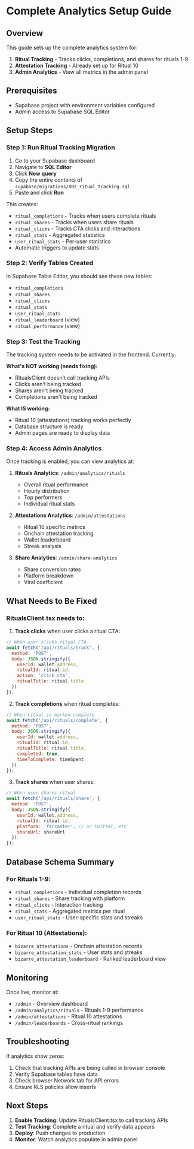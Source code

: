 # Complete Analytics Setup Guide

## Overview
This guide sets up the complete analytics system for:
1. **Ritual Tracking** - Tracks clicks, completions, and shares for rituals 1-9
2. **Attestation Tracking** - Already set up for Ritual 10
3. **Admin Analytics** - View all metrics in the admin panel

## Prerequisites
- Supabase project with environment variables configured
- Admin access to Supabase SQL Editor

## Setup Steps

### Step 1: Run Ritual Tracking Migration

1. Go to your Supabase dashboard
2. Navigate to **SQL Editor**
3. Click **New query**
4. Copy the entire contents of `supabase/migrations/002_ritual_tracking.sql`
5. Paste and click **Run**

This creates:
- `ritual_completions` - Tracks when users complete rituals
- `ritual_shares` - Tracks when users share rituals
- `ritual_clicks` - Tracks CTA clicks and interactions
- `ritual_stats` - Aggregated statistics
- `user_ritual_stats` - Per-user statistics
- Automatic triggers to update stats

### Step 2: Verify Tables Created

In Supabase Table Editor, you should see these new tables:
- `ritual_completions`
- `ritual_shares`
- `ritual_clicks`
- `ritual_stats`
- `user_ritual_stats`
- `ritual_leaderboard` (view)
- `ritual_performance` (view)

### Step 3: Test the Tracking

The tracking system needs to be activated in the frontend. Currently:

**What's NOT working (needs fixing):**
- RitualsClient doesn't call tracking APIs
- Clicks aren't being tracked
- Shares aren't being tracked
- Completions aren't being tracked

**What IS working:**
- Ritual 10 (attestations) tracking works perfectly
- Database structure is ready
- Admin pages are ready to display data

### Step 4: Access Admin Analytics

Once tracking is enabled, you can view analytics at:

1. **Rituals Analytics**: `/admin/analytics/rituals`
   - Overall ritual performance
   - Hourly distribution
   - Top performers
   - Individual ritual stats

2. **Attestations Analytics**: `/admin/attestations`
   - Ritual 10 specific metrics
   - Onchain attestation tracking
   - Wallet leaderboard
   - Streak analysis

3. **Share Analytics**: `/admin/share-analytics`
   - Share conversion rates
   - Platform breakdown
   - Viral coefficient

## What Needs to Be Fixed

### RitualsClient.tsx needs to:

1. **Track clicks** when user clicks a ritual CTA:
```javascript
// When user clicks ritual CTA
await fetch('/api/rituals/track', {
  method: 'POST',
  body: JSON.stringify({
    userId: wallet.address,
    ritualId: ritual.id,
    action: 'click_cta',
    ritualTitle: ritual.title
  })
});
```

2. **Track completions** when ritual completes:
```javascript
// When ritual is marked complete
await fetch('/api/rituals/complete', {
  method: 'POST',
  body: JSON.stringify({
    userId: wallet.address,
    ritualId: ritual.id,
    ritualTitle: ritual.title,
    completed: true,
    timeToComplete: timeSpent
  })
});
```

3. **Track shares** when user shares:
```javascript
// When user shares ritual
await fetch('/api/rituals/share', {
  method: 'POST',
  body: JSON.stringify({
    userId: wallet.address,
    ritualId: ritual.id,
    platform: 'farcaster', // or twitter, etc
    shareUrl: shareUrl
  })
});
```

## Database Schema Summary

### For Rituals 1-9:
- `ritual_completions` - Individual completion records
- `ritual_shares` - Share tracking with platform
- `ritual_clicks` - Interaction tracking
- `ritual_stats` - Aggregated metrics per ritual
- `user_ritual_stats` - User-specific stats and streaks

### For Ritual 10 (Attestations):
- `bizarre_attestations` - Onchain attestation records
- `bizarre_attestation_stats` - User stats and streaks
- `bizarre_attestation_leaderboard` - Ranked leaderboard view

## Monitoring

Once live, monitor at:
- `/admin` - Overview dashboard
- `/admin/analytics/rituals` - Rituals 1-9 performance
- `/admin/attestations` - Ritual 10 attestations
- `/admin/leaderboards` - Cross-ritual rankings

## Troubleshooting

If analytics show zeros:
1. Check that tracking APIs are being called in browser console
2. Verify Supabase tables have data
3. Check browser Network tab for API errors
4. Ensure RLS policies allow inserts

## Next Steps

1. **Enable Tracking**: Update RitualsClient.tsx to call tracking APIs
2. **Test Tracking**: Complete a ritual and verify data appears
3. **Deploy**: Push changes to production
4. **Monitor**: Watch analytics populate in admin panel